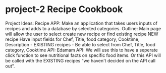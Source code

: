 # project-2 Recipe Cookbook

Project Ideas:
Recipe APP: Make an application that takes users inputs of recipes and adds to a database by selected categories.
Outline: 
Main page will allow the user to select create new recipe or find existing recipe
NEW recipe
Have input fields for Chef, Title, food category, Cooktime, Description
 	     -	EXISTING recipes 
			- Be able to select from Chef, Title, food category, Cooktime
API:
Edamam API:
We will use this to have a seperate click function to see nutritional facts on specific food items. Or this API will be called with the EXISTING recipes “we haven't decided on the API call out”.